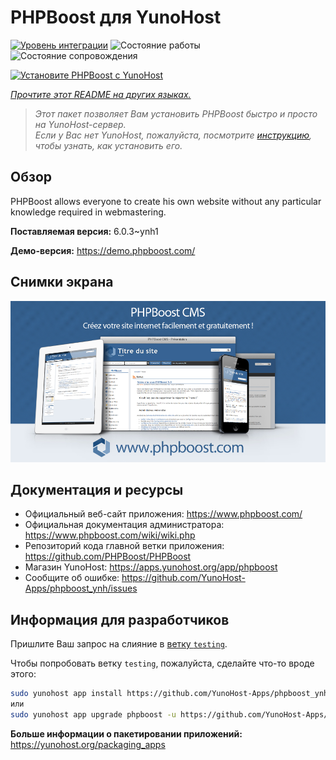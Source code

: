 <!--
Важно: этот README был автоматически сгенерирован <https://github.com/YunoHost/apps/tree/master/tools/readme_generator>
Он НЕ ДОЛЖЕН редактироваться вручную.
-->

# PHPBoost для YunoHost

[![Уровень интеграции](https://apps.yunohost.org/badge/integration/phpboost)](https://ci-apps.yunohost.org/ci/apps/phpboost/)
![Состояние работы](https://apps.yunohost.org/badge/state/phpboost)
![Состояние сопровождения](https://apps.yunohost.org/badge/maintained/phpboost)

[![Установите PHPBoost с YunoHost](https://install-app.yunohost.org/install-with-yunohost.svg)](https://install-app.yunohost.org/?app=phpboost)

*[Прочтите этот README на других языках.](./ALL_README.md)*

> *Этот пакет позволяет Вам установить PHPBoost быстро и просто на YunoHost-сервер.*  
> *Если у Вас нет YunoHost, пожалуйста, посмотрите [инструкцию](https://yunohost.org/install), чтобы узнать, как установить его.*

## Обзор

PHPBoost allows everyone to create his own website without any particular knowledge required in webmastering.

**Поставляемая версия:** 6.0.3~ynh1

**Демо-версия:** <https://demo.phpboost.com/>

## Снимки экрана

![Снимок экрана PHPBoost](./doc/screenshots/screenshot.png)

## Документация и ресурсы

- Официальный веб-сайт приложения: <https://www.phpboost.com/>
- Официальная документация администратора: <https://www.phpboost.com/wiki/wiki.php>
- Репозиторий кода главной ветки приложения: <https://github.com/PHPBoost/PHPBoost>
- Магазин YunoHost: <https://apps.yunohost.org/app/phpboost>
- Сообщите об ошибке: <https://github.com/YunoHost-Apps/phpboost_ynh/issues>

## Информация для разработчиков

Пришлите Ваш запрос на слияние в [ветку `testing`](https://github.com/YunoHost-Apps/phpboost_ynh/tree/testing).

Чтобы попробовать ветку `testing`, пожалуйста, сделайте что-то вроде этого:

```bash
sudo yunohost app install https://github.com/YunoHost-Apps/phpboost_ynh/tree/testing --debug
или
sudo yunohost app upgrade phpboost -u https://github.com/YunoHost-Apps/phpboost_ynh/tree/testing --debug
```

**Больше информации о пакетировании приложений:** <https://yunohost.org/packaging_apps>
